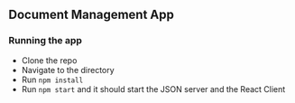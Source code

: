 ## Document Management App

### Running the app

- Clone the repo
- Navigate to the directory
- Run `npm install`
- Run `npm start` and it should start the JSON server and the React Client


